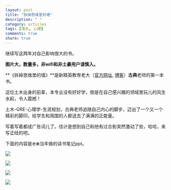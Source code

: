 ```yaml
---
layout: post
title: "拆掉思维里的墙"
description: " "
category: articles
tags: [成长, 心理]
comments: true
share: true
---
```


继续写这两年对自己影响很大的书。

**图片大，数量多，非wifi和非土豪用户请慎入。**


**《拆掉思维里的墙》**是新精英教育老大（[官方网址](http://www.xjy.cn/), [博客](http://blog.sina.com.cn/gudian)）**古典**老师的第一本书。

这位土木出身的前辈，本专业没有好好学，倒是在自己感兴趣的领域里玩儿的风生水起，令人震撼！

土木-GRE-心理学-生涯规划，古典老师追随自己内心的脚步，迈出了一个又一个精彩的脚印。给学生和周围的人都送去了满满的正能量。

写着写着都成广告词儿了。估计是想到自己和他有过合影突然激动了些，哈哈，来写正经的吧。

下面的内容是`老秦`当年做的读书笔记ppt。



![](https://h4mnwa.by3301.livefilestore.com/y2pXNjmwAUHnFsglpMG4FbOSAeqgK1aL8ViO_B9UK4IhBH5nzHZJkJJpCBWqm3lYy9h4OtdwZRazTI00YjhXva6vXDtYphW4T4jb4UsXi02JmHMK_Qq7UKs3Hy9jtBAoQeH/cq1.jpg?psid=1)

![](https://eymnwa.by3301.livefilestore.com/y2pB-L5HLH7U6_A_44ygUDrThXfJZuqfNlRa1iGebiN6BcmNSt1U5X0iX_pQyTOxUKdpIwQjAiWaFKUmOiHWhewxOQ-VrLYCqpeHGP4s8oSelM5mXy6U_ahZBKlVFjqNyXH/cq2.jpg?psid=1)

![](https://homnwa.by3301.livefilestore.com/y2pZ6m3Zkn67QeJRX0y1iQeosZ6JCTFbduxzfaFpuat64g604COff0xNAzI1Qj3F1k53OV-mjtliejn444NT6BUkJ4ToO3t7KgfOf9e5IcWXs3jKe4oKkds3ty1ajzPo-oQ/cq3.jpg?psid=1)

![](https://eimnwa.bl3302.livefilestore.com/y2pZRTiAVWMKbtR3ex2eEZr8vdpLvLmbSNrlu2OwlkTp2m2h_qr1MgO2ohMfm1blafiKf0432TPuGoshARU0NQCTCsMa_tvK0AGL6O2Y0glx9P1MZsqUw5FMtzjd5DYEBRE/cq4.jpg)

